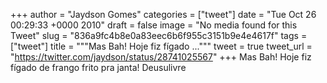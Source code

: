 
+++
author = "Jaydson Gomes"
categories = ["tweet"]
date = "Tue Oct 26 00:29:33 +0000 2010"
draft = false
image = "No media found for this Tweet"
slug = "836a9fc4b8e0a83eec6b6f955c3151b9e4e4617f"
tags = ["tweet"]
title = """Mas Bah! Hoje fiz fígado ..."""
tweet = true
tweet_url = "https://twitter.com/jaydson/status/28741025567"
+++
Mas Bah! Hoje fiz fígado de frango frito pra janta! Deusulivre
